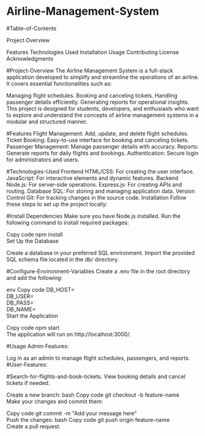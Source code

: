 # Airline-Management-System
#Table-of-Contents

Project Overview

Features
Technologies Used
Installation
Usage
Contributing
License
Acknowledgments

#Project-Overview
The Airline Management System is a full-stack application developed to simplify and streamline the operations of an airline. It covers essential functionalities such as:

Managing flight schedules.
Booking and canceling tickets.
Handling passenger details efficiently.
Generating reports for operational insights.
This project is designed for students, developers, and enthusiasts who want to explore and understand the concepts of airline management systems in a modular and structured manner.

#Features
Flight Management: Add, update, and delete flight schedules.
Ticket Booking: Easy-to-use interface for booking and canceling tickets.
Passenger Management: Manage passenger details with accuracy.
Reports: Generate reports for daily flights and bookings.
Authentication: Secure login for administrators and users.

#Technologies-Used
Frontend
HTML/CSS: For creating the user interface.
JavaScript: For interactive elements and dynamic features.
Backend
Node.js: For server-side operations.
Express.js: For creating APIs and routing.
Database
SQL: For storing and managing application data.
Version Control
Git: For tracking changes in the source code.
Installation
Follow these steps to set up the project locally:

#Install Dependencies
Make sure you have Node.js installed. Run the following command to install required packages:

Copy code
npm install  
Set Up the Database

Create a database in your preferred SQL environment.
Import the provided SQL schema file located in the db/ directory.

#Configure-Environment-Variables
Create a .env file in the root directory and add the following:

env
Copy code
DB_HOST=<your-database-host>  
DB_USER=<your-database-username>  
DB_PASS=<your-database-password>  
DB_NAME=<your-database-name>  
Start the Application

Copy code
npm start  
The application will run on http://localhost:3000/.

#Usage
Admin Features:

Log in as an admin to manage flight schedules, passengers, and reports.
#User-Features:

#Search-for-flights-and-book-tickets.
View booking details and cancel tickets if needed.

Create a new branch:
bash
Copy code
git checkout -b feature-name  
Make your changes and commit them:

Copy code
git commit -m "Add your message here"  
Push the changes:
bash
Copy code
git push origin feature-name  
Create a pull request.

